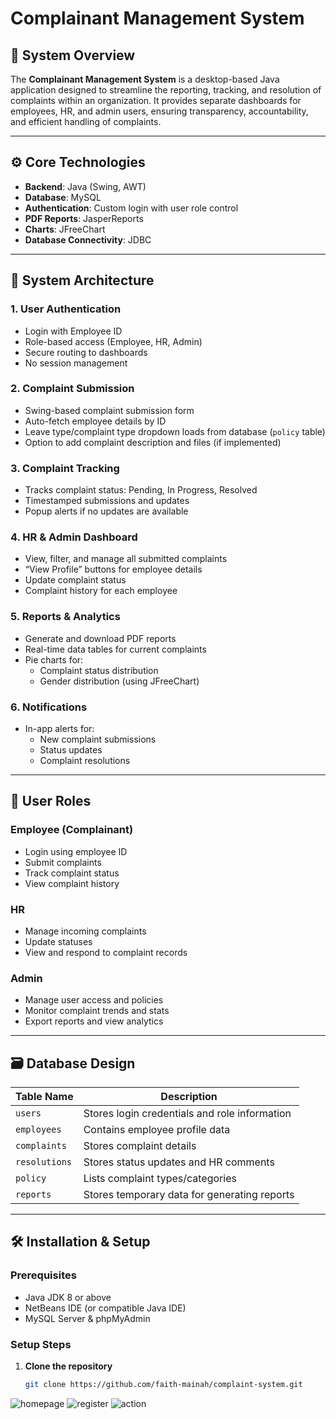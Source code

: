 # Complainant Management System

## 📝 System Overview

The **Complainant Management System** is a desktop-based Java application designed to streamline the reporting, tracking, and resolution of complaints within an organization. It provides separate dashboards for employees, HR, and admin users, ensuring transparency, accountability, and efficient handling of complaints.

---

## ⚙️ Core Technologies

- **Backend**: Java (Swing, AWT)
- **Database**: MySQL
- **Authentication**: Custom login with user role control
- **PDF Reports**: JasperReports
- **Charts**: JFreeChart
- **Database Connectivity**: JDBC

---

## 🧱 System Architecture

### 1. User Authentication
- Login with Employee ID
- Role-based access (Employee, HR, Admin)
- Secure routing to dashboards
- No session management

### 2. Complaint Submission
- Swing-based complaint submission form
- Auto-fetch employee details by ID
- Leave type/complaint type dropdown loads from database (`policy` table)
- Option to add complaint description and files (if implemented)

### 3. Complaint Tracking
- Tracks complaint status: Pending, In Progress, Resolved
- Timestamped submissions and updates
- Popup alerts if no updates are available

### 4. HR & Admin Dashboard
- View, filter, and manage all submitted complaints
- “View Profile” buttons for employee details
- Update complaint status
- Complaint history for each employee

### 5. Reports & Analytics
- Generate and download PDF reports
- Real-time data tables for current complaints
- Pie charts for:
  - Complaint status distribution
  - Gender distribution (using JFreeChart)

### 6. Notifications
- In-app alerts for:
  - New complaint submissions
  - Status updates
  - Complaint resolutions

---

## 👤 User Roles

### Employee (Complainant)
- Login using employee ID
- Submit complaints
- Track complaint status
- View complaint history

### HR
- Manage incoming complaints
- Update statuses
- View and respond to complaint records

### Admin
- Manage user access and policies
- Monitor complaint trends and stats
- Export reports and view analytics

---

## 🗃️ Database Design

| Table Name | Description |
|------------|-------------|
| `users` | Stores login credentials and role information |
| `employees` | Contains employee profile data |
| `complaints` | Stores complaint details |
| `resolutions` | Stores status updates and HR comments |
| `policy` | Lists complaint types/categories |
| `reports` | Stores temporary data for generating reports |

---

## 🛠️ Installation & Setup

### Prerequisites
- Java JDK 8 or above
- NetBeans IDE (or compatible Java IDE)
- MySQL Server & phpMyAdmin

### Setup Steps

1. **Clone the repository**
   ```bash
   git clone https://github.com/faith-mainah/complaint-system.git


![homepage](https://github.com/user-attachments/assets/5cc3adfa-c68b-4994-ad6e-10fc75f33ea0)
![register](https://github.com/user-attachments/assets/66232bf6-ace7-4c3c-9bbd-7158868f9bec)
![action](https://github.com/user-attachments/assets/eea9a8e0-d019-4bb3-98f9-70d42d304d26)
